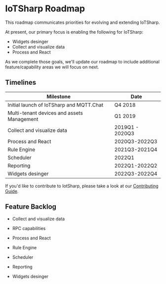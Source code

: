 # IoTSharp Roadmap

This roadmap communicates priorities for evolving and extending IoTSharp.

At present, our primary focus is enabling the following for IoTSharp:

* Widgets  desinger
* Collect and visualize data
* Process and React

As we complete those goals, we'll update our roadmap to include additional feature/capability areas we will focus on next.

 

## Timelines

| Milestone | Date |
|---|---|
|Initial launch of IoTSharp and MQTT.Chat |Q4 2018|
|Multi-tenant devices and assets Management |Q1 2019|
|Collect and visualize data |2019Q1 - 2020Q3|
|Process and React| 2020Q3-2022Q3|
|Rule Engine| 2021Q3-2021Q4|
|Scheduler| 2022Q1|
|Reporting| 2022Q1-2022Q2|
|Widgets  desinger|2022Q3-2022Q4|

If you'd like to contribute to IotSharp, please take a look at our [Contributing
Guide](contributing.md).

 
## Feature Backlog

* Collect and visualize data

* RPC capabilities

* Process and React

*  Rule Engine

* Scheduler

* Reporting

* Widgets  desinger
